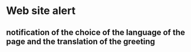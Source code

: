 # Web site alert

## notification of the choice of the language of the page and the translation of the greeting